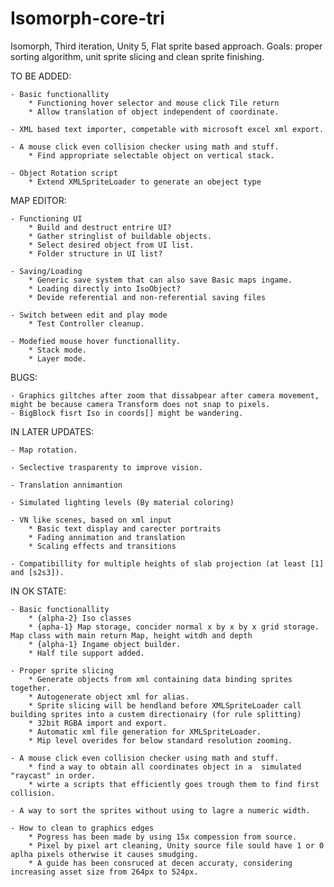 # Isomorph-core-tri
Isomorph, Third iteration, Unity 5, Flat sprite based approach. Goals: proper sorting algorithm, unit sprite slicing and clean sprite finishing.

TO BE ADDED:

	- Basic functionallity
		* Functioning hover selector and mouse click Tile return
		* Allow translation of object independent of coordinate.

	- XML based text importer, competable with microsoft excel xml export.

	- A mouse click even collision checker using math and stuff.
		* Find appropriate selectable object on vertical stack.
		
	- Object Rotation script
		* Extend XMLSpriteLoader to generate an obeject type


MAP EDITOR:
		
	- Functioning UI
		* Build and destruct entrire UI?
		* Gather stringlist of buildable objects.
		* Select desired object from UI list.
		* Folder structure in UI list?
		
	- Saving/Loading
		* Generic save system that can also save Basic maps ingame.
		* Loading directly into IsoObject?
		* Devide referential and non-referential saving files
	
	- Switch between edit and play mode
		* Test Controller cleanup.
	
	- Modefied mouse hover functionallity.
		* Stack mode.
		* Layer mode.


BUGS:

	- Graphics giltches after zoom that dissabpear after camera movement, might be because camera Transform does not snap to pixels.
	- BigBlock fisrt Iso in coords[] might be wandering.

IN LATER UPDATES:

	- Map rotation.

	- Seclective trasparenty to improve vision.

	- Translation annimantion

	- Simulated lighting levels (By material coloring)

	- VN like scenes, based on xml input
		* Basic text display and carecter portraits
		* Fading annimation and translation
		* Scaling effects and transitions
		
	- Compatibillity for multiple heights of slab projection (at least [1] and [s2s3]).


IN OK STATE:

	- Basic functionallity
		* {alpha-2} Iso classes 
		* {apha-1} Map storage, concider normal x by x by x grid storage. Map class with main return Map, height witdh and depth
		* {alpha-1} Ingame object builder.
		* Half tile support added.
		
	- Proper sprite slicing
		* Generate objects from xml containing data binding sprites together.
		* Autogenerate object xml for alias.
		* Sprite slicing will be hendland before XMLSpriteLoader call building sprites into a custem directionairy (for rule splitting)
		* 32bit RGBA import and export.
		* Automatic xml file generation for XMLSpriteLoader.
		* Mip level overides for below standard resolution zooming.
		
	- A mouse click even collision checker using math and stuff.
		* find a way to obtain all coordinates object in a  simulated "raycast" in order.
		* wirte a scripts that efficiently goes trough them to find first collision.
		
	- A way to sort the sprites without using to lagre a numeric width.

	- How to clean to graphics edges
		* Pogress has been made by using 15x compession from source.
		* Pixel by pixel art cleaning, Unity source file sould have 1 or 0 aplha pixels otherwise it causes smudging.
		* A guide has been consruced at decen accuraty, considering increasing asset size from 264px to 524px. 
